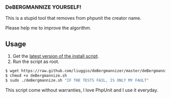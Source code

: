 ### DeBERGMANNIZE YOURSELF!

This is a stupid tool that removes from phpunit the creator name.

Please help me to improve the algorithm.


## Usage
1. Get the [latest version of the install script](https://gist.github.com/922144).
2. Run the script as root.

```bash
$ wget https://raw.github.com/liuggio/deBergmannizer/master/deBergmannize.sh
$ chmod +x deBergmannize.sh
$ sudo ./deBergmannize.sh "IF THE TESTS FAIL, IS ONLY MY FAULT"
```


This script come without warranties, 
I love PhpUnit and I use it everyday.
